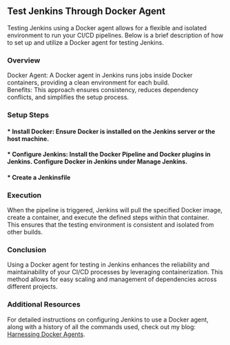 ## Test Jenkins Through Docker Agent

Testing Jenkins using a Docker agent allows for a flexible and isolated environment to run your CI/CD pipelines. Below is a brief description of how to set up and utilize a Docker agent for testing Jenkins.

### Overview

Docker Agent: A Docker agent in Jenkins runs jobs inside Docker containers, providing a clean environment for each build.  
Benefits: This approach ensures consistency, reduces dependency conflicts, and simplifies the setup process.

### Setup Steps

#### * Install Docker: Ensure Docker is installed on the Jenkins server or the host machine.

#### * Configure Jenkins: Install the Docker Pipeline and Docker plugins in Jenkins. Configure Docker in Jenkins under Manage Jenkins.

#### * Create a Jenkinsfile

### Execution

When the pipeline is triggered, Jenkins will pull the specified Docker image, create a container, and execute the defined steps within that container.  
This ensures that the testing environment is consistent and isolated from other builds.

### Conclusion

Using a Docker agent for testing in Jenkins enhances the reliability and maintainability of your CI/CD processes by leveraging containerization. This method allows for easy scaling and management of dependencies across different projects.

### Additional Resources
For detailed instructions on configuring Jenkins to use a Docker agent, along with a history of all the commands used, check out my blog: [Harnessing Docker Agents](https://jasaiblogs.hashnode.dev/harnessing-docker-agents-enhancing-your-cicd-pipeline-efficiency#heading-using-a-docker-agent-in-jenkins-for-testing-environment-setup).
